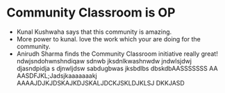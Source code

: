 # Community Classroom is OP

- Kunal Kushwaha says that this community is amazing.
- More power to kunal. love the work which your are doing for the community.
- Anirudh Sharma finds the Community Classroom initiative really great!
ndwjsndohwnshndiqaw sdnwb jksdnlkwashnwdw jndwlsjdwj djasndpidja s djnwljdsw 
sabdugbwas jksbdlbs dbskdbAASSSSSSS AA
 AASDFJKL;Jadsjkaaaaaaakj AAAAJDJKJDSKAJKDJSKALJDCKJSKLDJKLSJ DKKJASD

